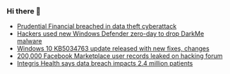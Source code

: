 ### Hi there 👋

<!--START_SECTION:feed-->
* [Prudential Financial breached in data theft cyberattack](https://www.bleepingcomputer.com/news/security/prudential-financial-breached-in-data-theft-cyberattack/)
* [Hackers used new Windows Defender zero-day to drop DarkMe malware](https://www.bleepingcomputer.com/news/security/hackers-used-new-windows-defender-zero-day-to-drop-darkme-malware/)
* [Windows 10 KB5034763 update released with new fixes, changes](https://www.bleepingcomputer.com/news/microsoft/windows-10-kb5034763-update-released-with-new-fixes-changes/)
* [200,000 Facebook Marketplace user records leaked on hacking forum](https://www.bleepingcomputer.com/news/security/200-000-facebook-marketplace-user-records-leaked-on-hacking-forum/)
* [Integris Health says data breach impacts 2.4 million patients](https://www.bleepingcomputer.com/news/security/integris-health-says-data-breach-impacts-24-million-patients/)
<!--END_SECTION:feed-->

<!--
**frankenk/frankenk** is a ✨ _special_ ✨ repository because its `README.md` (this file) appears on your GitHub profile.

Here are some ideas to get you started:

- 🔭 I’m currently working on ...
- 🌱 I’m currently learning ...
- 👯 I’m looking to collaborate on ...
- 🤔 I’m looking for help with ...
- 💬 Ask me about ...
- 📫 How to reach me: ...
- 😄 Pronouns: ...
- ⚡ Fun fact: ...
-->



